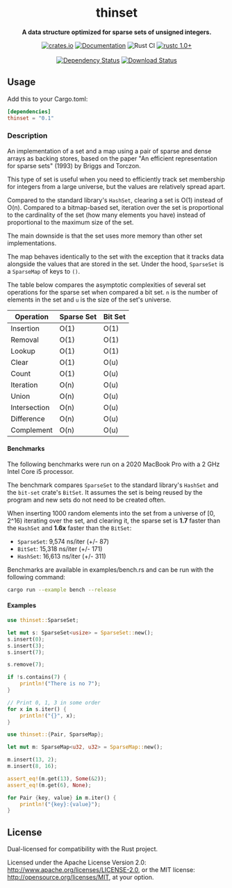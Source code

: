 <div align="center">
  <h1>thinset</h1>
  <p>
    <strong>A data structure optimized for sparse sets of unsigned integers.</strong>
  </p>
  <p>

[![crates.io][crates.io shield]][crates.io link]
[![Documentation][docs.rs badge]][docs.rs link]
![Rust CI][github ci badge]
[![rustc 1.0+]][Rust 1.0]
<br />
<br />
[![Dependency Status][deps.rs status]][deps.rs link]
[![Download Status][shields.io download count]][crates.io link]

  </p>
</div>

[crates.io shield]: https://img.shields.io/crates/v/thinset?label=latest
[crates.io link]: https://crates.io/crates/thinset
[docs.rs badge]: https://docs.rs/thinset/badge.svg?version=0.4.0
[docs.rs link]: https://docs.rs/thinset/0.4.0/thinset/
[github ci badge]: https://github.com/Chriscbr/thinset/actions/workflows/rust.yml/badge.svg
[rustc 1.0+]: https://img.shields.io/badge/rustc-1.0%2B-blue.svg
[Rust 1.0]: https://blog.rust-lang.org/2015/05/15/Rust-1.0.html
[deps.rs status]: https://deps.rs/repo/github/Chriscbr/thinset/status.svg
[deps.rs link]: https://deps.rs/crate/thinset/0.4.0
[shields.io download count]: https://img.shields.io/crates/d/thinset.svg

## Usage

Add this to your Cargo.toml:

```toml
[dependencies]
thinset = "0.1"
```

### Description

<!-- cargo-rdme start -->

An implementation of a set and a map using a pair of sparse and dense arrays as backing stores,
based on the paper "An efficient representation for sparse sets" (1993) by Briggs and Torczon.

This type of set is useful when you need to efficiently track set membership for integers
from a large universe, but the values are relatively spread apart.

Compared to the standard library's `HashSet`, clearing a set is O(1) instead of O(n).
Compared to a bitmap-based set, iteration over the set is
proportional to the cardinality of the set (how many elements you have) instead of proportional to the maximum size of the set.

The main downside is that the set uses more memory than other set implementations.

The map behaves identically to the set with the exception that it tracks data alongside
the values that are stored in the set. Under the hood, `SparseSet` is a `SparseMap` of keys to `()`.

The table below compares the asymptotic complexities of several set operations for the sparse set when compared a bit set.
`n` is the number of elements in the set and `u` is the size of the set's universe.

| Operation | Sparse Set | Bit Set |
| --------- | ---------- | ------- |
| Insertion | O(1)       | O(1)    |
| Removal   | O(1)       | O(1)    |
| Lookup    | O(1)       | O(1)    |
| Clear     | O(1)       | O(u)    |
| Count     | O(1)       | O(u)    |
| Iteration | O(n)       | O(u)    |
| Union     | O(n)       | O(u)    |
| Intersection | O(n)    | O(u)    |
| Difference | O(n)      | O(u)    |
| Complement | O(n)      | O(u)    |

#### Benchmarks

The following benchmarks were run on a 2020 MacBook Pro with a 2 GHz Intel Core i5 processor.

The benchmark compares `SparseSet` to the standard library's `HashSet` and the `bit-set` crate's `BitSet`.
It assumes the set is being reused by the program and new sets do not need to be created often.

When inserting 1000 random elements into the set from a universe of [0, 2^16) iterating over the set, and clearing it,
the sparse set is **1.7** faster than the `HashSet` and **1.6x** faster than the `BitSet`:

- `SparseSet`: 9,574 ns/iter (+/- 87)
- `BitSet`: 15,318 ns/iter (+/- 171)
- `HashSet`: 16,613 ns/iter (+/- 311)

Benchmarks are available in examples/bench.rs and can be run with the following command:

```bash
cargo run --example bench --release
```

#### Examples

```rust
use thinset::SparseSet;

let mut s: SparseSet<usize> = SparseSet::new();
s.insert(0);
s.insert(3);
s.insert(7);

s.remove(7);

if !s.contains(7) {
    println!("There is no 7");
}

// Print 0, 1, 3 in some order
for x in s.iter() {
    println!("{}", x);
}
```

```rust
use thinset::{Pair, SparseMap};

let mut m: SparseMap<u32, u32> = SparseMap::new();

m.insert(13, 2);
m.insert(8, 16);

assert_eq!(m.get(13), Some(&2));
assert_eq!(m.get(6), None);

for Pair {key, value} in m.iter() {
    println!("{key}:{value}");
}
```

<!-- cargo-rdme end -->

## License

Dual-licensed for compatibility with the Rust project.

Licensed under the Apache License Version 2.0: http://www.apache.org/licenses/LICENSE-2.0,
or the MIT license: http://opensource.org/licenses/MIT, at your option.
